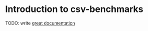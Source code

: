 # Introduction to csv-benchmarks

TODO: write [great documentation](http://jacobian.org/writing/what-to-write/)
